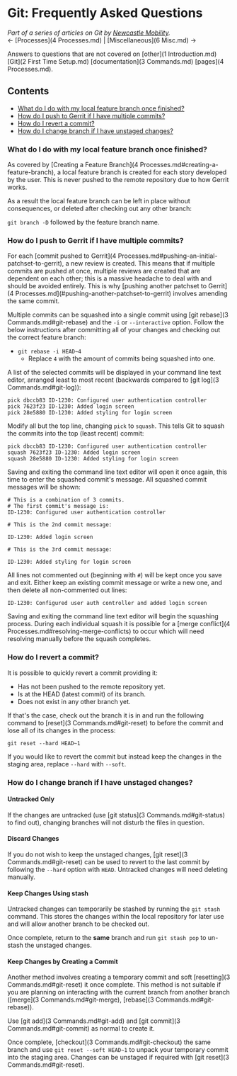 # Git: Frequently Asked Questions

*Part of a series of articles on Git by
[Newcastle Mobility](https://github.com/newcastle-mobility).*  
<- [Processes](4 Processes.md) | [Miscellaneous](6 Misc.md) ->

Answers to questions that are not covered on [other](1 Introduction.md)
[Git](2 First Time Setup.md) [documentation](3 Commands.md) [pages](4 Processes.md).

## Contents

- [What do I do with my local feature branch once finished?](#what-do-i-do-with-my-local-feature-branch-once-finished)
- [How do I push to Gerrit if I have multiple commits?](#how-do-i-push-to-gerrit-if-i-have-multiple-commits)
- [How do I revert a commit?](#how-do-i-revert-a-commit)
- [How do I change branch if I have unstaged changes?](#how-do-i-change-branch-if-i-have-unstaged-changes)

### What do I do with my local feature branch once finished?

As covered by [Creating a Feature Branch](4 Processes.md#creating-a-feature-branch), a local
feature branch is created for each story developed by the user. This is never pushed to the remote
repository due to how Gerrit works.

As a result the local feature branch can be left in place without consequences, or deleted after
checking out any other branch:

`git branch -D` followed by the feature branch name.

### How do I push to Gerrit if I have multiple commits?

For each [commit pushed to Gerrit](4 Processes.md#pushing-an-initial-patchset-to-gerrit), a new
review is created. This means that if multiple commits are pushed at once, multiple reviews are
created that are dependent on each other; this is a massive headache to deal with and should be
avoided entirely. This is why
[pushing another patchset to Gerrit](4 Processes.md](#pushing-another-patchset-to-gerrit) involves
amending the same commit.

Multiple commits can be squashed into a single commit using [git rebase](3 Commands.md#git-rebase)
and the `-i` or `--interactive` option. Follow the below instructions after committing all of your
changes and checking out the correct feature branch:

- `git rebase -i HEAD~4`
  - Replace `4` with the amount of commits being squashed into one.

A list of the selected commits will be displayed in your command line text editor, arranged least
to most recent (backwards compared to [git log](3 Commands.md#git-log)):

```
pick dbccb83 ID-1230: Configured user authentication controller
pick 7623f23 ID-1230: Added login screen
pick 28e5880 ID-1230: Added styling for login screen
```

Modify all but the top line, changing `pick` to `squash`. This tells Git to squash the commits into
the top (least recent) commit:

```
pick dbccb83 ID-1230: Configured user authentication controller
squash 7623f23 ID-1230: Added login screen
squash 28e5880 ID-1230: Added styling for login screen
```

Saving and exiting the command line text editor will open it once again, this time to enter the
squashed commit's message. All squashed commit messages will be shown:

```
# This is a combination of 3 commits.
# The first commit's message is:
ID-1230: Configured user authentication controller

# This is the 2nd commit message:

ID-1230: Added login screen

# This is the 3rd commit message:

ID-1230: Added styling for login screen
```

All lines not commented out (beginning with `#`) will be kept once you save and exit. Either keep
an existing commit message or write a new one, and then delete all non-commented out lines:

```
ID-1230: Configured user auth controller and added login screen
```
Saving and exiting the command line text editor will begin the squashing process. During each
individual squash it is possible for a [merge conflict](4 Processes.md#resolving-merge-conflicts) to
occur which will need resolving manually before the squash completes.

### How do I revert a commit?

It is possible to quickly revert a commit providing it:

- Has not been pushed to the remote repository yet.
- Is at the HEAD (latest commit) of its branch.
- Does not exist in any other branch yet.

If that's the case, check out the branch it is in and run the following command to
[reset](3 Commands.md#git-reset) to before the commit and lose all of its changes in the process:

`git reset --hard HEAD~1`

If you would like to revert the commit but instead keep the changes in the staging area, replace
`--hard` with `--soft`.

### How do I change branch if I have unstaged changes?

#### Untracked Only

If the changes are untracked (use [git status](3 Commands.md#git-status) to find out), changing
branches will not disturb the files in question.

#### Discard Changes

If you do not wish to keep the unstaged changes, [git reset](3 Commands.md#git-reset) can be used to
revert to the last commit by following the `--hard` option with `HEAD`. Untracked changes will need
deleting manually.

#### Keep Changes Using stash

Untracked changes can temporarily be stashed by running the `git stash` command. This stores the
changes within the local repository for later use and will allow another branch to be checked out.

Once complete, return to the **same** branch and run `git stash pop` to un-stash the unstaged
changes.

#### Keep Changes by Creating a Commit

Another method involves creating a temporary commit and soft [resetting](3 Commands.md#git-reset) it
once complete. This method is not suitable if you are planning on interacting with the current
branch from another branch ([merge](3 Commands.md#git-merge), [rebase](3 Commands.md#git-rebase)).

Use [git add](3 Commands.md#git-add) and [git commit](3 Commands.md#git-commit) as normal to create
it.

Once complete, [checkout](3 Commands.md#git-checkout) the same branch and use
`git reset --soft HEAD~1` to unpack your temporary commit into the staging area. Changes can be
unstaged if required with [git reset](3 Commands.md#git-reset).
